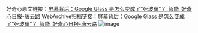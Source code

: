 好奇心原文链接：[屏幕背后：Google Glass 是怎么变成了“死玻璃”？_智能_好奇心日报-唐云路](https://www.qdaily.com/articles/1141.html)
WebArchive归档链接：[屏幕背后：Google Glass 是怎么变成了“死玻璃”？_智能_好奇心日报-唐云路](http://web.archive.org/web/20190623145653/https://www.qdaily.com/articles/1141.html)
![image](http://ww3.sinaimg.cn/large/007d5XDply1g3v4birqh9j30u02tq4qp)